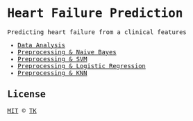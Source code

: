<samp>

# Heart Failure Prediction

Predicting heart failure from a clinical features

- [Data Analysis](/001.data-analysis-and-pre-processing.ipynb)
- [Preprocessing & Naive Bayes](/002.naive_bayes.ipynb)
- [Preprocessing & SVM](/003.svm.ipynb)
- [Preprocessing & Logistic Regression](/004.logistic_regression.ipynb)
- [Preprocessing & KNN](/005.knn.ipynb)

## License

[MIT](/LICENSE) © [TK](https://iamtk.co)

</samp>

